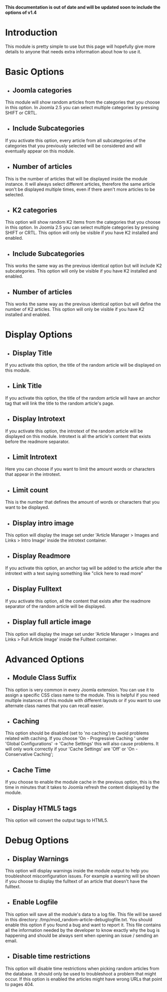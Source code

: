 **This documentation is out of date and will be updated soon to include the options of v1.4**

# Introduction #
This module is pretty simple to use but this page will hopefully give more details to anyone that needs extra information about how to use it.



# Basic Options #
  * ## Joomla categories ##
This module will show random articles from the categories that you choose in this option.
In Joomla 2.5 you can select multiple categories by pressing SHIFT or CRTL.

  * ## Include Subcategories ##
If you activate this option, every article from all subcategories of the categories that you previously selected will be considered and will eventually appear on this module.

  * ## Number of articles ##
This is the number of articles that will be displayed inside the module instance. It will always select different articles, therefore the same article won't be displayed multiple times, even if there aren't more articles to be selected.

  * ## K2 categories ##
This option will show random K2 items from the categories that you choose in this option.
In Joomla 2.5 you can select multiple categories by pressing SHIFT or CRTL.
This option will only be visible if you have K2 installed and enabled.

  * ## Include Subcategories ##
This works the same way as the previous identical option but will include K2 subcategories.
This option will only be visible if you have K2 installed and enabled.

  * ## Number of articles ##
This works the same way as the previous identical option but will define the number of K2 articles.
This option will only be visible if you have K2 installed and enabled.


# Display Options #

  * ## Display Title ##
If you activate this option, the title of the random article will be displayed on this module.

  * ## Link Title ##
If you activate this option, the title of the random article will have an anchor tag that will link the title to the random article's page.

  * ## Display Introtext ##
If you activate this option, the introtext of the random article will be displayed on this module. Introtext is all the article's content that exists before the readmore separator.

  * ## Limit Introtext ##
Here you can choose if you want to limit the amount words or characters that appear in the introtext.

  * ## Limit count ##
This is the number that defines the amount of words or characters that you want to be displayed.

  * ## Display intro image ##
This option will display the image set under 'Article Manager > Images and Links > Intro Image' inside the introtext container.

  * ## Display Readmore ##
If you activate this option, an anchor tag will be added to the article after the introtext with a text saying something like "click here to read more"

  * ## Display Fulltext ##
If you activate this option, all the content that exists after the readmore separator of the random article will be displayed.

  * ## Display full article image ##
This option will display the image set under 'Article Manager > Images and Links > Full Article Image' inside the Fulltext container.

# Advanced Options #

  * ## Module Class Suffix ##
This option is very common in every Joomla extension. You can use it to assign a specific CSS class name to the module. This is helpful if you need multiple instances of this module with different layouts or if you want to use alternate class names that you can recall easier.

  * ## Caching ##
This option should be disabled (set to 'no caching') to avoid problems related with caching. If you choose 'On - Progressive Caching ' under 'Global Configurations' -> 'Cache Settings' this will also cause problems. It will only work correctly if your 'Cache Settings' are 'Off' or 'On - Conservative Caching';

  * ## Cache Time ##
If you choose to enable the module cache in the previous option, this is the time in minutes that it takes to Joomla refresh the content displayed by the module.

  * ## Display HTML5 tags ##
This option will convert the output tags to HTML5.

# Debug Options #

  * ## Display Warnings ##
This option will display warnings inside the module output to help you troubleshoot misconfiguration issues. For example a warning will be shown if you choose to display the fulltext of an article that doesn't have the fulltext.

  * ## Enable Logfile ##
This option will save all the module's data to a log file. This file will be saved in this directory: /tmp/mod\_random-article-debuglogfile.txt. You should enable this option if you found a bug and want to report it. This file contains all the information needed by the developer to know exactly why the bug is happening and should be always sent when opening an issue / sending an email.

  * ## Disable time restrictions ##
This option will disable time restrictions when picking random articles from the database. It should only be used to troubleshoot a problem that might occur. If this option is enabled the articles might have wrong URLs that point to pages 404.